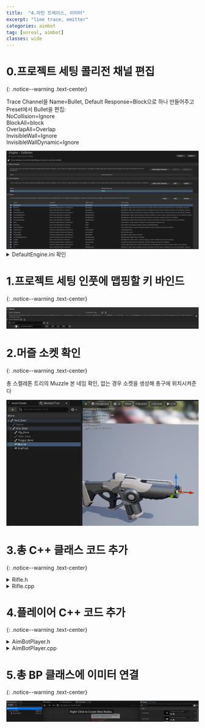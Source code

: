 ```yaml
---
title:  "4.라인 트레이스, 이미터"
excerpt: "line trace, emitter"
categories: aimbot
tag: [unreal, aimbot]
classes: wide
---
```


# 0.프로젝트 세팅 콜리전 채널 편집
{: .notice--warning .text-center}

Trace Channel을 Name=Bullet, Default Response=Block으로 하나 만들어주고 Preset에서 Bullet을 편집:<br>
NoCollision=Ignore<br>
BlockAll=block<br>
OverlapAll=Overlap<br>
InvisibleWall=Ignore<br>
InvisibleWallDynamic=Ignore

<img src="/img/unreal/aimbot/4_lineTrace/collisionChannel.png"/>

<details>
<summary>DefaultEngine.ini 확인</summary>
<div markdown="1">

```ini
+DefaultChannelResponses=(Channel=ECC_GameTraceChannel1,DefaultResponse=ECR_Block,bTraceType=True,bStaticObject=False,Name="Bullet")
```

</div>
</details>

# 1.프로젝트 세팅 인풋에 맵핑할 키 바인드
{: .notice--warning .text-center}

<img src="/img/unreal/aimbot/4_lineTrace/bind.png"/>

# 2.머즐 소켓 확인
{: .notice--warning .text-center}

총 스켈레톤 트리의 Muzzle 본 네임 확인, 없는 경우 소켓을 생성해 총구에 위치시켜준다

<img src="/img/unreal/aimbot/4_lineTrace/muzzleSocket.png"/>

# 3.총 C++ 클래스 코드 추가
{: .notice--warning .text-center}

<details>
<summary>Rifle.h</summary>
<div markdown="1">

```cpp
public:	
	void PullTrigger();

private:
	UPROPERTY(EditAnywhere)
	UParticleSystem* ImpactEffect;

	UPROPERTY(EditAnywhere)
	UParticleSystem* MuzzleEffect;

	UPROPERTY(EditAnywhere)
	float MaxRange = 10000;

	bool LineTrace(FHitResult& Hit, FVector& ShotDirection);

	AController* GetOwnerController() const;
```
</div>
</details>

<details>
<summary>Rifle.cpp</summary>
<div markdown="1">

```cpp
#include "Kismet/GameplayStatics.h"

void ARifle::PullTrigger()
{
	UGameplayStatics::SpawnEmitterAttached(MuzzleEffect, Mesh, TEXT("Muzzle"));

	FHitResult Hit;
	FVector ShotDirection;
	bool bSuccess = LineTrace(Hit, ShotDirection);
	if (bSuccess)
	{
		UGameplayStatics::SpawnEmitterAtLocation(GetWorld(), ImpactEffect, Hit.Location, ShotDirection.Rotation());
	}
}

bool ARifle::LineTrace(FHitResult& Hit, FVector& ShotDirection)
{
	AController* OwnerController = GetOwnerController();
	if (OwnerController == nullptr) return false;

	FVector Location;
	FRotator Rotation;
	OwnerController->GetPlayerViewPoint(Location, Rotation);
	ShotDirection = -Rotation.Vector();

	FVector End = Location + Rotation.Vector() * MaxRange;
	FCollisionQueryParams Params;
	Params.AddIgnoredActor(this);
	Params.AddIgnoredActor(GetOwner());
	return GetWorld()->LineTraceSingleByChannel(Hit, Location, End, ECollisionChannel::ECC_GameTraceChannel1, Params);
}

AController* ARifle::GetOwnerController() const
{
	APawn* OwnerPawn = Cast<APawn>(GetOwner());
	if (OwnerPawn == nullptr) return nullptr;
	return OwnerPawn->GetController();
}
```

</div>
</details>

# 4.플레이어 C++ 코드 추가
{: .notice--warning .text-center}

<details>
<summary>AimBotPlayer.h</summary>
<div markdown="1">

```cpp
public:	
	void Shoot();
```

</div>
</details>

<details>
<summary>AimBotPlayer.cpp</summary>
<div markdown="1">

```cpp
void AAimBotPlayer::SetupPlayerInputComponent(UInputComponent* PlayerInputComponent)
{
	Super::SetupPlayerInputComponent(PlayerInputComponent);

	PlayerInputComponent->BindAction(TEXT("Shoot"), EInputEvent::IE_Pressed, this, &AAimBotPlayer::Shoot);
}

void AAimBotPlayer::Shoot()
{
	Rifle->PullTrigger();
}
```

</div>
</details>

# 5.총 BP 클래스에 이미터 연결
{: .notice--warning .text-center}

<img src="/img/unreal/aimbot/4_lineTrace/emitter.png"/>